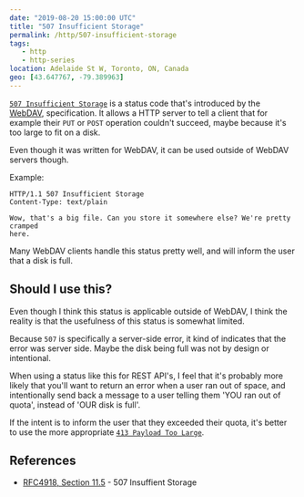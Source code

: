 ```yaml
---
date: "2019-08-20 15:00:00 UTC"
title: "507 Insufficient Storage"
permalink: /http/507-insufficient-storage
tags:
   - http
   - http-series
location: Adelaide St W, Toronto, ON, Canada
geo: [43.647767, -79.389963]
---
```


[`507 Insufficient Storage`][1] is a status code that's introduced by the
[WebDAV][2], specification. It allows a HTTP server to tell a client that
for example their `PUT` or `POST` operation couldn't succeed, maybe because
it's too large to fit on a disk.

Even though it was written for WebDAV, it can be used outside of WebDAV
servers though.

Example:

```http
HTTP/1.1 507 Insufficient Storage
Content-Type: text/plain

Wow, that's a big file. Can you store it somewhere else? We're pretty cramped
here.
```

Many WebDAV clients handle this status pretty well, and will inform the user
that a disk is full.

Should I use this?
------------------

Even though I think this status is applicable outside of WebDAV, I think the
reality is that the usefulness of this status is somewhat limited.

Because `507` is specifically a server-side error, it kind of indicates that
the error was server side. Maybe the disk being full was not by design or
intentional.

When using a status like this for REST API's, I feel that it's probably more
likely that you'll want to return an error when a user ran out of space, and
intentionally send back a message to a user telling them 'YOU ran out of quota',
instead of 'OUR disk is full'.

If the intent is to inform the user that they exceeded their quota, it's better
to use the more appropriate [`413 Payload Too Large`][3].


References
----------

* [RFC4918, Section 11.5][1] - 507 Insuffient Storage

[1]: https://tools.ietf.org/html/rfc4918#section-11.5 "507 Insufficient Storage"
[2]: https://tools.ietf.org/html/rfc4918 "HTTP Extensions for Web Distributed Authoring and Versioning (WebDAV)"
[3]: /http/413-payload-too-large "413 Payload Too Large"
